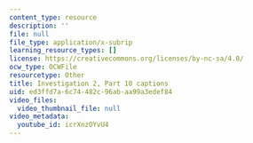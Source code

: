 ```yaml
---
content_type: resource
description: ''
file: null
file_type: application/x-subrip
learning_resource_types: []
license: https://creativecommons.org/licenses/by-nc-sa/4.0/
ocw_type: OCWFile
resourcetype: Other
title: Investigation 2, Part 10 captions
uid: ed3ffd7a-6c74-482c-96ab-aa99a3edef84
video_files:
  video_thumbnail_file: null
video_metadata:
  youtube_id: icrXnzOYvU4
---
```

